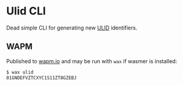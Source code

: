 # Ulid CLI

Dead simple CLI for generating new [ULID] identifiers.

[ulid]: https://github.com/ulid/spec

## WAPM

Published to [wapm.io][wapm_package] and may be run with `wax` if wasmer is installed:

```bash
$ wax ulid
01GNDEFVZTCXYC1S11ZT8GZEBJ
```

[wapm_package]: https://wapm.io/zicklag/ulid_cli
